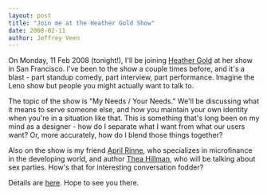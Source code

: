 ```yaml
--- 
layout: post
title: "Join me at the Heather Gold Show"
date: 2008-02-11
author: Jeffrey Veen
---
```

On Monday, 11 Feb 2008 (tonight!), I'll be joining <a href="http://subvert.com/blog/front/">Heather Gold</a> at her show in San Francisco. I've been to the show a couple times before, and it's a blast - part standup comedy, part interview, part performance. Imagine the Leno show but people you might actually want to talk to. 

The topic of the show is "My Needs / Your Needs." We'll be discussing what it means to serve someone else, and how you maintain your own identity when you're in a situation like that. This is something that's long been on my mind as a designer - how do I separate what I want from what our users want? Or, more accurately, how do I blend those things together?

Also on the show is my friend <a href="http://www.xigi.net/2007/12/20/april-rinne-goes-to-unitus.html">April Rinne</a>, who specializes in microfinance in the developing world, and author <a href="http://www.theahillman.com/">Thea Hillman</a>, who will be talking about sex parties. How's that for interesting conversation fodder?

Details are <a href="http://crush3r.com/page/kkbgasrsyx">here</a>. Hope to see you there.
&#8203;